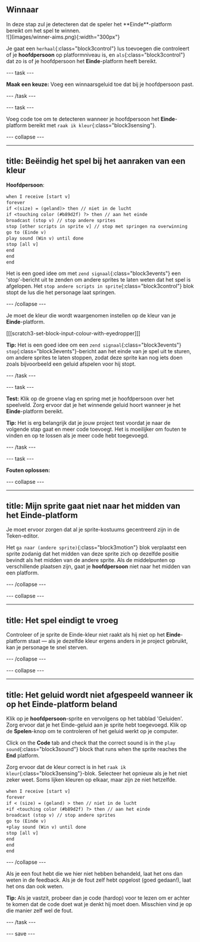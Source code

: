 ## Winnaar

<div style="display: flex; flex-wrap: wrap">
<div style="flex-basis: 200px; flex-grow: 1; margin-right: 15px;">
In deze stap zul je detecteren dat de speler het **Einde**-platform bereikt om het spel te winnen. 
</div>
<div>
![](images/winner-aims.png){:width="300px"}
</div>
</div>

Je gaat een `herhaal`{:class="block3control"} lus toevoegen die controleert of je **hoofdpersoon** op platformniveau is, en `als`{:class="block3control"} dat zo is of je hoofdpersoon het **Einde**-platform heeft bereikt.

--- task ---

**Maak een keuze:** Voeg een winnaarsgeluid toe dat bij je hoofdpersoon past.

--- /task ---

--- task ---

Voeg code toe om te detecteren wanneer je hoofdpersoon het **Einde**-platform bereikt met `raak ik kleur`{:class="block3sensing"}.

--- collapse ---

---
title: Beëindig het spel bij het aanraken van een kleur
---

**Hoofdpersoon**:

```blocks3
when I receive [start v]
forever
if <(size) = (geland)> then // niet in de lucht
if <touching color (#b89d2f) ?> then // aan het einde
broadcast (stop v) // stop andere sprites
stop [other scripts in sprite v] // stop met springen na overwinning
go to (Einde v)
play sound (Win v) until done
stop [all v]
end
end
end
```

Het is een goed idee om met `zend signaal`{:class="block3events"} een 'stop'-bericht uit te zenden om andere sprites te laten weten dat het spel is afgelopen. Het `stop andere scripts in sprite`{:class="block3control"} blok stopt de lus die het personage laat springen.

--- /collapse ---

Je moet de kleur die wordt waargenomen instellen op de kleur van je **Einde**-platform.

[[[scratch3-set-block-input-colour-with-eyedropper]]]

**Tip:** Het is een goed idee om een `zend signaal`{:class="block3events"} `stop`{:class="block3events"}-bericht aan het einde van je spel uit te sturen, om andere sprites te laten stoppen, zodat deze sprite kan nog iets doen zoals bijvoorbeeld een geluid afspelen voor hij stopt.

--- /task ---

--- task ---

**Test:** Klik op de groene vlag en spring met je hoofdpersoon over het speelveld. Zorg ervoor dat je het winnende geluid hoort wanneer je het **Einde**-platform bereikt.

**Tip:** Het is erg belangrijk dat je jouw project test voordat je naar de volgende stap gaat en meer code toevoegt. Het is moeilijker om fouten te vinden en op te lossen als je meer code hebt toegevoegd.

--- /task ---


--- task ---

**Fouten oplossen:**

--- collapse ---

---
title: Mijn sprite gaat niet naar het midden van het Einde-platform
---

Je moet ervoor zorgen dat al je sprite-kostuums gecentreerd zijn in de Teken-editor.

Het `ga naar (andere sprite)`{:class="block3motion"} blok verplaatst een sprite zodanig dat het midden van deze sprite zich op dezelfde positie bevindt als het midden van de andere sprite. Als de middelpunten op verschillende plaatsen zijn, gaat je **hoofdpersoon** niet naar het midden van een platform.

--- /collapse ---

--- collapse ---

---
title: Het spel eindigt te vroeg
---

Controleer of je sprite de Einde-kleur niet raakt als hij niet op het **Einde**-platform staat — als je dezelfde kleur ergens anders in je project gebruikt, kan je personage te snel sterven.

--- /collapse ---

--- collapse ---

---
title: Het geluid wordt niet afgespeeld wanneer ik op het Einde-platform beland
---

Klik op je **hoofdpersoon**-sprite en vervolgens op het tabblad 'Geluiden'. Zorg ervoor dat je het Einde-geluid aan je sprite hebt toegevoegd. Klik op de **Spelen**-knop om te controleren of het geluid werkt op je computer.

Click on the **Code** tab and check that the correct sound is in the `play sound`{:class="block3sound"} block that runs when the sprite reaches the **End** platform.

Zorg ervoor dat de kleur correct is in het `raak ik kleur`{:class="block3sensing"}-blok. Selecteer het opnieuw als je het niet zeker weet. Soms lijken kleuren op elkaar, maar zijn ze niet hetzelfde.

```blocks3
when I receive [start v]
forever
if < (size) = (geland) > then // niet in de lucht
+if <touching color (#b89d2f) ?> then // aan het einde
broadcast (stop v) // stop andere sprites
go to (Einde v)
+play sound (Win v) until done
stop [all v]
end
end
end
```

--- /collapse ---

Als je een fout hebt die we hier niet hebben behandeld, laat het ons dan weten in de feedback. Als je de fout zelf hebt opgelost (goed gedaan!), laat het ons dan ook weten.

**Tip:** Als je vastzit, probeer dan je code (hardop) voor te lezen om er achter te komen dat de code doet wat je denkt hij moet doen. Misschien vind je op die manier zelf wel de fout.

--- /task ---

--- save ---
